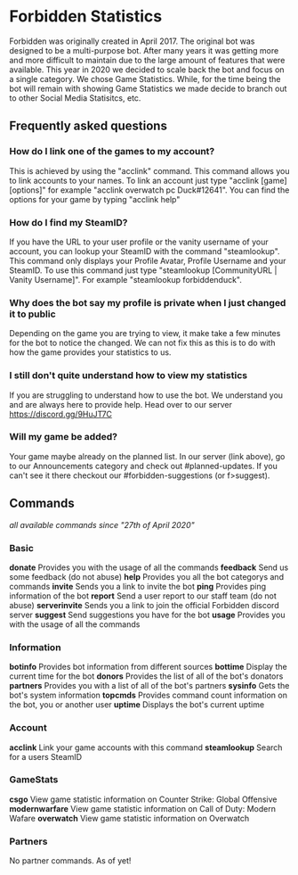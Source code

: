 # Forbidden Statistics
Forbidden was originally created in April 2017. The original bot was designed to be a multi-purpose bot. After many years it was getting more and more difficult to maintain due to the large amount of features that were available. This year in 2020 we decided to scale back the bot and focus on a single category. We chose Game Statistics. While, for the time being the bot will remain with showing Game Statistics we made decide to branch out to other Social Media Statisitcs, etc.

## Frequently asked questions

### How do I link one of the games to my account?
This is achieved by using the "acclink" command. This command allows you to link accounts to your names.
To link an account just type "acclink [game] [options]" for example "acclink overwatch pc Duck#12641".
You can find the options for your game by typing "acclink help"

### How do I find my SteamID?
If you have the URL to your user profile or the vanity username of your account, you can lookup your SteamID with the command "steamlookup". This command only displays your Profile Avatar, Profile Username and your SteamID.
To use this command just type "steamlookup [CommunityURL | Vanity Username]". For example "steamlookup forbiddenduck".

### Why does the bot say my profile is private when I just changed it to public
Depending on the game you are trying to view, it make take a few minutes for the bot to notice the changed. We can not fix this as this is to do with how the game provides your statistics to us.

### I still don't quite understand how to view my statistics
If you are struggling to understand how to use the bot. We understand you and are always here to provide help. Head over to our server https://discord.gg/9HuJT7C

### Will my game be added?
Your game maybe already on the planned list. In our server (link above), go to our Announcements category and check out #planned-updates. If you can't see it there checkout our #forbidden-suggestions (or f>suggest).

## Commands
*all available commands since "27th of April 2020"*

### Basic
**donate** Provides you with the usage of all the commands
**feedback** Send us some feedback (do not abuse)
**help** Provides you all the bot categorys and commands
**invite** Sends you a link to invite the bot
**ping** Provides ping information of the bot
**report** Send a user report to our staff team (do not abuse)
**serverinvite** Sends you a link to join the official Forbidden discord server
**suggest** Send suggestions you have for the bot
**usage** Provides you with the usage of all the commands
### Information
**botinfo** Provides bot information from different sources
**bottime** Display the current time for the bot
**donors** Provides the list of all of the bot's donators
**partners** Provides you with a list of all of the bot's partners
**sysinfo** Gets the bot's system information
**topcmds** Provides command count information on the bot, you or another user
**uptime** Displays the bot's current uptime
### Account
**acclink** Link your game accounts with this command
**steamlookup** Search for a users SteamID
### GameStats
**csgo** View game statistic information on Counter Strike: Global Offensive
**modernwarfare** View game statistic information on Call of Duty: Modern Wafare
**overwatch** View game statistic information on Overwatch
### Partners
No partner commands. As of yet!
